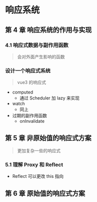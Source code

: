 # 响应系统

## 第 4 章 响应系统的作用与实现

### 4.1 响应式数据与副作用函数

> 会对外面产生影响的函数

### 设计一个响应式系统

> vue3 的响应式

- computed
  - 通过 Scheduler 加 lazy 来实现
- watch
  - 同上
- 过期的副作用函数
  - onInvalidate

## 第 5 章 非原始值的响应式方案

> 更加复杂一些的响应式

### 5.1 理解 Proxy 和 Reflect

- Reflect 可以更改 this 指向

## 第 6 章 原始值的响应式方案

